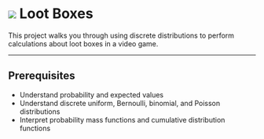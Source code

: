 # ![](https://ga-dash.s3.amazonaws.com/production/assets/logo-9f88ae6c9c3871690e33280fcf557f33.png) Loot Boxes

This project walks you through using discrete distributions to perform calculations about loot boxes in a video game.

---

## Prerequisites
- Understand probability and expected values
- Understand discrete uniform, Bernoulli, binomial, and Poisson distributions
- Interpret probability mass functions and cumulative distribution functions